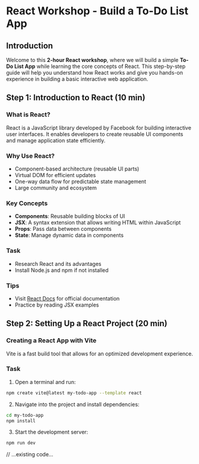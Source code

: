 # React Workshop - Build a To-Do List App

## Introduction

Welcome to this **2-hour React workshop**, where we will build a simple **To-Do List App** while learning the core concepts of React. This step-by-step guide will help you understand how React works and give you hands-on experience in building a basic interactive web application.

## Step 1: Introduction to React (10 min)

### What is React?

React is a JavaScript library developed by Facebook for building interactive user interfaces. It enables developers to create reusable UI components and manage application state efficiently.

### Why Use React?

- Component-based architecture (reusable UI parts)
- Virtual DOM for efficient updates
- One-way data flow for predictable state management
- Large community and ecosystem

### Key Concepts

- **Components**: Reusable building blocks of UI
- **JSX**: A syntax extension that allows writing HTML within JavaScript
- **Props**: Pass data between components
- **State**: Manage dynamic data in components

### Task

- Research React and its advantages
- Install Node.js and npm if not installed

### Tips

- Visit [React Docs](https://react.dev) for official documentation
- Practice by reading JSX examples

## Step 2: Setting Up a React Project (20 min)

### Creating a React App with Vite

Vite is a fast build tool that allows for an optimized development experience.

### Task

1. Open a terminal and run:

```bash
npm create vite@latest my-todo-app --template react
```

2. Navigate into the project and install dependencies:

```bash
cd my-todo-app
npm install
```

3. Start the development server:

```bash
npm run dev
```

// ...existing code...

